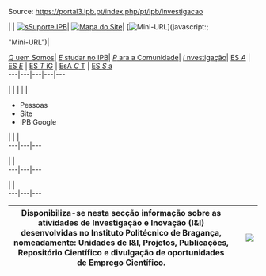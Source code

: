 Source: https://portal3.ipb.pt/index.php/pt/ipb/investigacao

| | [![sSuporte.IPB](/templates/ipb-template-investigacao/images/mail.png)](https://suporte.ipb.pt "Suporte.IPB")| [![Mapa do Site](/templates/ipb-template-investigacao/images/mapa.png)](/index.php/pt/ipb-map "Mapa do Site")| [![Mini-URL](/templates/ipb-template-investigacao/images/miniurl.png)](javascript:;

 "Mini-URL")|  
  
[_Q_ uem Somos](/index.php/pt/ipb/quem-somos "Quem Somos")| [ _E_ studar no IPB](/index.php/pt/ipb/estudar-no-ipb "Estudar no IPB")| [ _P_ ara a Comunidade](/index.php/pt/ipb/para-a-comunidade "Para a Comunidade")| [ _I_ nvestigação](/index.php/pt/ipb/investigacao "Investigação")| [ES _A_](http://www.esa.ipb.pt "Escola Superior Agrária de Bragança") | [ES _E_](http://www.ese.ipb.pt "Escola Superior de Educação de Bragança") | [ES _T_ iG](http://www.estig.ipb.pt "Escola Superior de Tecnologia e Gestão de Bragança") | [EsA _C_ T](http://www.esact.ipb.pt "Escola Superior de Comunicação, Administração e Turismo de Mirandela") | [ES _S_ a](http://www.essa.ipb.pt "Escola Superior de Saúde de Bragança")  
---|---|---|---|---  
  
  

  

  
  
  
  
  
  
  
  
  
  
  
  
  
  
|   | |  | | 

  * Pessoas
  * Site
  * IPB Google

| | |   
---|---|---  
  
| |   
---|---|---  
  
| |   
---|---|---  
  
  
|  Disponibiliza-se nesta secção informação sobre as atividades de Investigação e Inovação (I&I) desenvolvidas no Instituto Politécnico de Bragança, nomeadamente: Unidades de I&I, Projetos, Publicações, Repositório Científico e divulgação de oportunidades de Emprego Científico. |   | ![](/images/ipb/investigacao.jpg)  
---|---|---  
  
